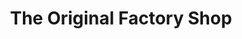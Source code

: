 ---
title: "The Original Factory Shop"
url: /brandon/the-original-factory-shop/
shop: variety store
---